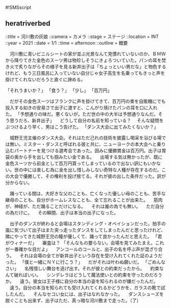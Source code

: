 #!SMSscript

## heratriverbed

::title = 河川敷の灰娘
::camera = カメラ
::stage = ステージ
::location = INT
::year = 2021
::date = 1/1
::time = afternoon
::outline = 概要

　河川敷に青いビニルシートの家が並ぶ光景なんて見慣れていないのか、ＢＭＷから降りてきた金色のスーツ男は物珍しそうにきょろついていた。パンの耳を焚き火で炙りながらその様子を見る新井出子は「ちょっといい男だな」と物色するけれど、もう三日風呂に入っていない自分じゃ女子高生を名乗ってもきっと声を掛けてくれないだろうと直ぐに諦める。

「それうまいか？」
「食う？」
「少し」
「百万円」

　だがその金色スーツはフランクに声を掛けてきて、百万円の束を自販機にでも投入する如きの安易さで出子に渡すと、こんがり焼けたパンの耳を口に入れた。
「予想通りの味だ。悪くないが。ただ世の中の大半は予想通りなんだ。そう思うだろ、新井出子」
　どうして自分の名前を知っている？
　そんな疑問をぶつけるより早く、男はこう告げた。
「ダンス大会に出てみたくないか？」


　城野王児主催のダンス大会。それはただ己れの技術を披露し喝采を浴びる場では無い。ミスター・ダンスと呼ばれる彼と共に、ニューヨークの本大会へと乗り込むパートナーを見つける選考会であった。因みに優勝賞金は百万円。出子は胃袋の奥から手を出しても掴みたい金である。
　出場する気は無かったが、既に金色スーツから前金として百万円貰ってしまっているので出ない訳にもいかない。世の中には楽しむ為に金を出し惜しみしない奇特な人種が存在するのだ。この大会で優勝して、その権利を投げ捨てる。それが彼の出した条件だった。訳が分からない。

　踊っている間は、大好きな父のことも、亡くなった優しい母のことも、苦手な継母のことも、自分がホームレスなことも、全て忘れることが出来た。
　筋肉が、神経が、ただ踊ることだけになる。
　それは誰の為でも無い。
　ただ自分の為だけに。
　その瞬間、出子は本当の出子になった。

　出子のダンスが終わると会場はスタンディング・オベイションだった。拍手の嵐に気づいて出子はまた突っ走ったダンスをしてしまったんだと思ったけれど、隣にやってきた城野王児の瞳が優しくて、踊って良かったんだと思えた。
「君がウィナーだ」
　審査は？
「そんなもの要らない。会場を見てみたまえ。これが一番確かな目だよ」
　アンコールのコールと、出子の名を呼ぶ声が混ざり合う。
　それは会場の全てが新井出子という存在を受け入れてくれた証のようだった。
「僕と一緒にＮＹに行こう？」
　だがそれは叶わぬ願いだ。
「ごめんなさい」
　名残惜しい舞台を逃げ出す。それが彼との約束だったから。
　約束なんて破ればいい。
　シンデレラはどうして魔法使いとの約束を守ったのだろうか。
　違う。彼女は王子様に自分の本当の姿を知られるのが嫌だったんだ。
　違う。自分の本当を知られても受け入れてくれるかどうかを、ガラスの靴で試したんだ。
　そんなセコい女には、出子はなれなかった。
　ダンスシューズを脱ぐことも出来ず、出子はただ、真っ暗な河川敷まで走った。（了）


